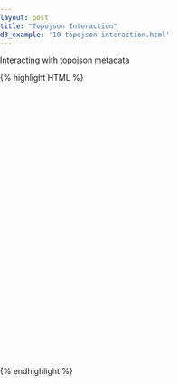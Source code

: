 ```yaml
---
layout: post
title: "Topojson Interaction"
d3_example: '10-topojson-interaction.html'
---
```


Interacting with topojson metadata

<div class="code-example">
{% highlight HTML %}
<!DOCTYPE html>
<html lang="en">
<head>
  <meta charset="utf-8" />
  <title>d3: Topojson Basemap</title>
  <script src="http://d3js.org/d3.v3.min.js" charset="utf-8"></script>
  <script src="http://d3js.org/topojson.v1.min.js"></script>
  <style>
  body {
    margin:0; padding:0;
  }
  #map {
    display:block;
    width:900px;
    height:500px;
  }
  #name {
    position:absolute;
    top:30px;
    left:20px;
    font-family:arial;
    font-size:3em;
  }
  .state {
    fill:#c0c0c0;
    stroke:white;
    stroke-width:1px;
  }
  .state:hover {
    fill:#333;
  }
  </style>
  <!--[if IE]>
    <script src="http://html5shiv.googlecode.com/svn/trunk/html5.js"></script>
  <![endif]-->
</head>


<body>
  <div id="map">
    <div id="name"></div>
  </div>

  <script>
  var width = 900, 
    height = 480;  

  projection = d3.geo.albersUsa() 
    .scale(1000)
    .translate([width / 2, height / 2])
    .precision(.1);

  path = d3.geo.path()  
    .projection(projection);  

  svg = d3.select("#map").append("svg")   
    .attr("width", width)
    .attr("height", height);

  d3.json("data/us.json", function(error,state) {
    svg.selectAll(".state")   
      .data(topojson.feature(state, state.objects.usStates).features)  
      .enter().append("path") 
      .attr("class", "state") 
      .attr("d", path)
      .on('mouseover', function(d) {
        var abbreviation = d.properties.STATE_ABBR;
        return document.getElementById('name').innerHTML=abbreviation;
      })
  });
  </script>
</body>
</html>
{% endhighlight %}
</div>